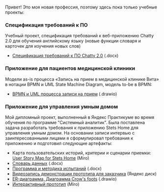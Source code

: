 Привет! Это моя новая профессия, поэтому здесь пока только учебные проекты:

### Спецификация требований к ПО
Учебный проект, спецификация требований к веб-приложению Chatty 2.0 для обучения английскому языку (новые функции словаря и карточек для изучения новых слов)
- <a href="https://github.com/Sergey12183/Sergey12183.github.io/blob/main/Спецификация%20требований%20к%20ПО%20Chatty%202.0.docx" target="_blank">Спецификация требований к ПО Chatty 2.0</a> (.docx)

### Приложение для пациентов медицинской клиники
Модели as-is процесса «Запись на прием в медицинской клинике Вита» в нотации BPMN и UML State Machine Diagram, модель to-be в BPMN:
- <a href="https://github.com/Sergey12183/Sergey12183.github.io/blob/main/BPMN%20и%20UML%20процесса%20записи%20на%20прием.drawio" target="_blank">BPMN и UML процесса записи на прием</a> (.drawio)
### Приложение для управления умным домом

Мой дипломный проект, выполненный в Яндекс Практикуме во время обучения по программе "Системный аналитик". Была поставлена задача разработать требования к приложению Stets Home для управления умным домом. На основании записи интервью с заинтересованными лицами я сформулировал требования к приложению и подготовил следующие артефакты:

- Карта пользовательских историй, критерии и сценарии приемки:
  <a href="https://miro.com/app/board/uXjVLoLZnk0=/" target="_blank">User Story Map for Stets Home</a> (Miro)
- <a href="https://github.com/Sergey12183/Sergey12183.github.io/blob/main/Словарь%20данных.docx" target="_blank">Словарь данных</a> (.docx)
- <a href="https://github.com/Sergey12183/Sergey12183.github.io/blob/" target="_blank">Программа и методика испытаний</a> (.docx)
- <a href="https://drive.google.com/file/d/1REH4nEIKhEhYUgYI4LfL94NFuNoXJV8f/view?usp=drive_link" target="_blank">Видеозапись демонстрации прототипа для заказчика</a> (Яндекс диск)
- <a href="https://github.com/Sergey12183/Sergey12183.github.io/blob/main/ER-диаграмма%2C%20Диаграмма%20Crow's%20foots.drawio" target="_blank">ER-диаграмма, Диаграмма Crow's foots</a> (.drawio)
- <a href="https://www.figma.com/design/DDmyRxgn0QUfSGUfulAIdz/%D0%94%D0%B8%D0%B7%D0%B0%D0%B9%D0%BD-%D1%81%D0%B8%D1%81%D1%82%D0%B5%D0%BC%D0%B0-Stets-(Copy)?node-id=12712-1522&t=D3PDjrfgOtwovOCF-1" target="_blank">Интерактивный прототип</a> (Miro)


   
  
